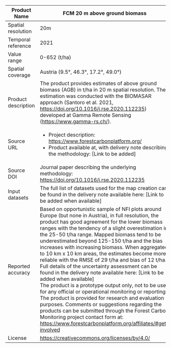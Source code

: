|Product Name| FCM 20 m above ground biomass |
| --- | --- |
| Spatial resolution | 20m |
| Temporal reference | 2021 |
| Value range | 0-652 (t/ha) |
| Spatial coverage | Austria (9.5°, 46.3°, 17.2°, 49.0°) |
| Product description | The product provides estimates of above ground biomass (AGB) in t/ha in 20 m spatial resolution. The estimation was conducted with the BIOMASAR approach (Santoro et al. 2021, https://doi.org/10.1016/j.rse.2020.112235) developed at Gamma Remote Sensing (https://www.gamma-rs.ch/).  |
| Source URL | <ul><li> Project description: https://www.forestcarbonplatform.org/ </li><li> Product available at, with delivery note describing the methodology: [Link to be added]</li></ul> |
| Source DOI | Journal paper describing the underlying methodology: https://doi.org/10.1016/j.rse.2020.112235 |
| Input datasets | The full list of datasets used for the map creation can be found in the delivery note available here: [Link to be added when available] |
| Reported accuracy | Based on opportunistic sample of NFI plots around Europe (but none in Austria), in full resolution, the product has good agreement for the lower biomass ranges with the tendency of a slight overestimation in the 25-50 t/ha range. Mapped biomass tend to be underestimated beyond 125-150 t/ha and the bias increases with increasing biomass. When aggregated to 10 km x 10 km areas, the estimates become more reliable with the RMSE of 29 t/ha and bias of 12 t/ha. Full details of the uncertainty assessment can be found in the delivery note available here: [Link to be added when available]</br>The product is a prototype output only, not to be used for any official or operational monitoring or reporting. The product is provided for research and evaluation purposes. Comments or suggestions regarding the products can be submitted through the Forest Carbon Monitoring project contact form at:  https://www.forestcarbonplatform.org/affiliates/#get-involved  |
| License | https://creativecommons.org/licenses/by/4.0/ |